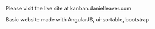 Please visit the live site at kanban.danielleaver.com

Basic website made with AngularJS, ui-sortable, bootstrap
